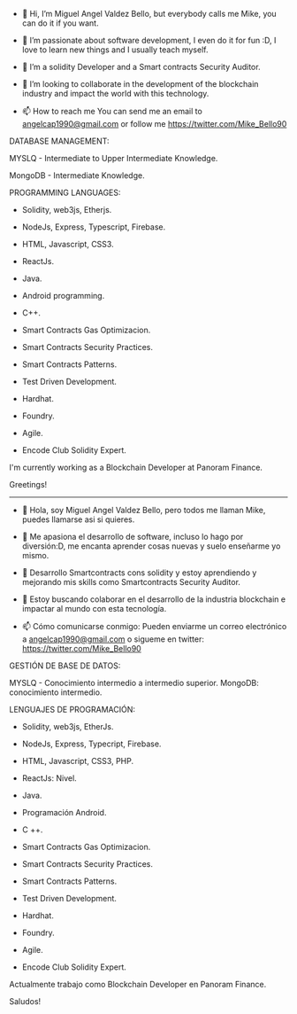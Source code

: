 - 👋 Hi, I’m Miguel Angel Valdez Bello, but everybody calls me Mike, you can do it if you want.

- 👀 I’m passionate about software development, I even do it for fun :D, I love to learn new things and I usually teach myself.
- 🌱 I’m a solidity Developer and a Smart contracts Security Auditor. 
- 💞️ I’m looking to collaborate in the development of the blockchain industry and impact the world with this technology.
- 📫 How to reach me You can send me an email to angelcap1990@gmail.com or follow me https://twitter.com/Mike_Bello90

DATABASE MANAGEMENT:

MYSLQ - Intermediate to Upper Intermediate Knowledge.

MongoDB - Intermediate Knowledge.

PROGRAMMING LANGUAGES:
 
- Solidity, web3js, Etherjs.
- NodeJs, Express, Typescript, Firebase.
- HTML, Javascript, CSS3.
- ReactJs.
- Java.
- Android programming.
- C++.

- Smart Contracts Gas Optimizacion.
- Smart Contracts Security Practices.
- Smart Contracts Patterns.
- Test Driven Development.
- Hardhat.
- Foundry.
- Agile.

- Encode Club Solidity Expert.

I'm currently working as a Blockchain Developer at Panoram Finance.

Greetings!

**********************************************************************************************************************************************************************

- 👋 Hola, soy Miguel Angel Valdez Bello, pero todos me llaman Mike, puedes llamarse asi si quieres.

- 👀 Me apasiona el desarrollo de software, incluso lo hago por diversión:D, me encanta aprender cosas nuevas y suelo enseñarme yo mismo.
- 🌱 Desarrollo Smartcontracts cons solidity y estoy aprendiendo y mejorando mis skills como Smartcontracts Security Auditor.
- 💞️ Estoy buscando colaborar en el desarrollo de la industria blockchain e impactar al mundo con esta tecnología.
- 📫 Cómo comunicarse conmigo: Pueden enviarme un correo electrónico a angelcap1990@gmail.com o sigueme en twitter: https://twitter.com/Mike_Bello90

GESTIÓN DE BASE DE DATOS:

MYSLQ - Conocimiento intermedio a intermedio superior.
MongoDB: conocimiento intermedio.

LENGUAJES DE PROGRAMACIÓN:
 

- Solidity, web3js, EtherJs.
- NodeJs, Express, Typecript, Firebase.
- HTML, Javascript, CSS3, PHP.
- ReactJs: Nivel.
- Java.
- Programación Android.
- C ++.

- Smart Contracts Gas Optimizacion.
- Smart Contracts Security Practices.
- Smart Contracts Patterns.
- Test Driven Development.
- Hardhat.
- Foundry.
- Agile.

- Encode Club Solidity Expert.

Actualmente trabajo como Blockchain Developer en Panoram Finance.

Saludos! 
